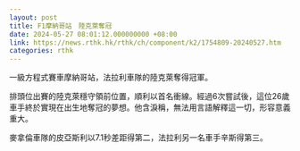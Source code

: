 ```yaml
---
layout: post
title: F1摩納哥站　陸克萊奪冠
date: 2024-05-27 08:01:12.000000000 +08:00
link: https://news.rthk.hk/rthk/ch/component/k2/1754809-20240527.htm
categories: rthk
---
```


一級方程式賽車摩納哥站，法拉利車隊的陸克萊奪得冠軍。

排頭位出賽的陸克萊穩守領前位置，順利以首名衝線。經過6次嘗試後，這位26歲車手終於實現在出生地奪冠的夢想。他含淚稱，無法用言語解釋這一切，形容意義重大。

麥拿倫車隊的皮亞斯利以7.1秒差距得第二，法拉利另一名車手辛斯得第三。
